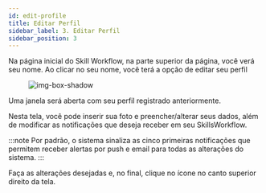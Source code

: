 ```yaml
---
id: edit-profile
title: Editar Perfil
sidebar_label: 3. Editar Perfil
sidebar_position: 3
---
```


Na página inicial do Skill Workflow, na parte superior da página, você verá seu nome.
Ao clicar no seu nome, você terá a opção de editar seu perfil

<figure>

![img-box-shadow](/img/maintenance/Profile.png)
</figure>

Uma janela será aberta com seu perfil registrado anteriormente.

Nesta tela, você pode inserir sua foto e preencher/alterar seus dados, além de modificar as notificações que deseja receber
em seu SkillsWorkflow.

:::note
Por padrão, o sistema sinaliza as cinco primeiras notificações que permitem receber alertas por push e email para todas as alterações do sistema.
:::

Faça as alterações desejadas e, no final, clique no ícone no canto superior direito da tela.